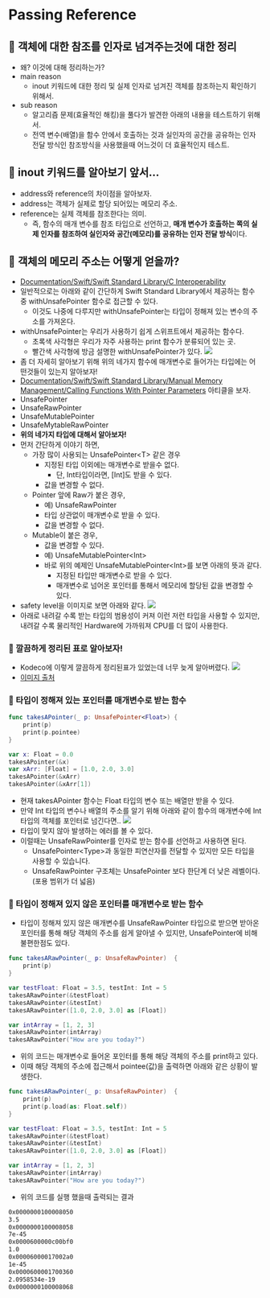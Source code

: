# Passing Reference

## 🍎 객체에 대한 참조를 인자로 넘겨주는것에 대한 정리
- 왜? 이것에 대해 정리하는가?
- main reason
    - inout 키워드에 대한 정리 및 실제 인자로 넘겨진 객체를 참조하는지 확인하기 위해서.
- sub reason
    - 알고리즘 문제(효율적인 해킹)을 풀다가 발견한 아래의 내용을 테스트하기 위해서.
    - 전역 변수(배열)을 함수 안에서 호출하는 것과 실인자의 공간을 공유하는 인자 전달 방식인 참조방식을 사용했을때 어느것이 더 효율적인지 테스트.

## 🍎 inout 키워드를 알아보기 앞서...
- address와 reference의 차이점을 알아보자.
- address는 객체가 실제로 할당 되어있는 메모리 주소.
- reference는 실제 객체를 참조한다는 의미.
    - 즉, 함수의 매개 변수를 참조 타입으로 선언하고, **매개 변수가 호출하는 쪽의 실제 인자를 참조하여 실인자와 공간(메모리)를 공유하는 인자 전달 방식**이다.

## 🍎 객체의 메모리 주소는 어떻게 얻을까?
- [Documentation/Swift/Swift Standard Library/C Interoperability](https://developer.apple.com/documentation/swift/c-interoperability)
- 일반적으로는 아래와 같이 간단하게 Swift Standard Library에서 제공하는 함수 중 withUnsafePointer 함수로 접근할 수 있다.
    - 이것도 나중에 다루지만 withUnsafePointer는 타입이 정해져 있는 변수의 주소를 가져온다.
- withUnsafePointer는 우리가 사용하기 쉽게 스위프트에서 제공하는 함수다.
    - 초록색 사각형은 우리가 자주 사용하는 print 함수가 분류되어 있는 곳.
    - 빨간색 사각형에 방금 설명한 withUnsafePointer가 있다.
![](https://hackmd.io/_uploads/r1SJvI1wn.png)
- 좀 더 자세히 알아보기 위해 위의 네가지 함수에 매개변수로 들어가는 타입에는 어떤것들이 있는지 알아보자!
- [Documentation/Swift/Swift Standard Library/Manual Memory Management/Calling Functions With Pointer Parameters](https://developer.apple.com/documentation/swift/calling-functions-with-pointer-parameters) 아티클을 보자.
- UnsafePointer
- UnsafeRawPointer
- UnsafeMutablePointer
- UnsafeMytableRawPointer
- **위의 네가지 타입에 대해서 알아보자!**
- 먼저 간단하게 이야기 하면,
    - 가장 많이 사용되는 UnsafePointer\<T> 같은 경우
        - 지정된 타입 이외에는 매개변수로 받을수 없다.
            - 단, Int타입이라면, [Int]도 받을 수 있다.
        - 값을 변경할 수 없다.
    - Pointer 앞에 Raw가 붙은 경우,
        - 예) UnsafeRawPointer
        - 타입 상관없이 매개변수로 받을 수 있다.
        - 값을 변경할 수 없다.
    - Mutable이 붙은 경우,
        - 값을 변경할 수 있다.
        - 예) UnsafeMutablePointer\<Int>
        - 바로 위의 예제인 UnsafeMutablePointer\<Int>를 보면 아래의 뜻과 같다.
            - 지정된 타입만 매개변수로 받을 수 있다.
            - 매개변수로 넘어온 포인터를 통해서 메모리에 할당된 값을 변경할 수 있다.
- safety level을 이미지로 보면 아래와 같다.
![](https://hackmd.io/_uploads/HkDRRrgP3.png)
- 아래로 내려갈 수록 받는 타입의 범용성이 커져 이런 저런 타입을 사용할 수 있지만, 내려갈 수록 물리적인 Hardware에 가까워져 CPU를 더 많이 사용한다.

### 📖 깔끔하게 정리된 표로 알아보자!
- Kodeco에 이렇게 깔끔하게 정리된표가 있었는데 너무 늦게 알아버렸다.
![](https://hackmd.io/_uploads/Hku9yI7Ph.png)
- [이미지 출처](https://www.kodeco.com/7181017-unsafe-swift-using-pointers-and-interacting-with-c)

### 📖 타입이 정해져 있는 포인터를 매개변수로 받는 함수
```swift
func takesAPointer(_ p: UnsafePointer<Float>) {
    print(p)
    print(p.pointee)
}

var x: Float = 0.0
takesAPointer(&x)
var xArr: [Float] = [1.0, 2.0, 3.0]
takesAPointer(&xArr)
takesAPointer(&xArr[1])
```
- 현재 takesAPointer 함수는 Float 타입의 변수 또는 배열만 받을 수 있다.
- 만약 Int 타입의 변수나 배열의 주소를 알기 위해 아래와 같이 함수의 매개변수에 Int타입의 객체를 포인터로 넘긴다면..
![](https://hackmd.io/_uploads/rJf7ftTLn.png)
- 타입이 맞지 않아 발생하는 에러를 볼 수 있다.
- 이럴때는 UnsafeRawPointer를 인자로 받는 함수를 선언하고 사용하면 된다.
    - UnsafePointer\<Type>과 동일한 피연산자를 전달할 수 있지만 모든 타입을 사용할 수 있습니다.
    - UnsafeRawPointer 구조체는 UnsafePointer 보다 한단계 더 낮은 레벨이다.(포용 범위가 더 넓음)

### 📖 타입이 정해져 있지 않은 포인터를 매개변수로 받는 함수
- 타입이 정해져 있지 않은 매개변수를 UnsafeRawPointer 타입으로 받으면 받아온 포인터를 통해 해당 객체의 주소를 쉽게 알아낼 수 있지만, UnsafePointer에 비해 불편한점도 있다.
```swift
func takesARawPointer(_ p: UnsafeRawPointer)  {
    print(p)
}

var testFloat: Float = 3.5, testInt: Int = 5
takesARawPointer(&testFloat)
takesARawPointer(&testInt)
takesARawPointer([1.0, 2.0, 3.0] as [Float])

var intArray = [1, 2, 3]
takesARawPointer(intArray)
takesARawPointer("How are you today?")
```
- 위의 코드는 매개변수로 들어온 포인터를 통해 해당 객체의 주소를 print하고 있다.
- 이때 해당 객체의 주소에 접근해서 pointee(값)을 출력하면 아래와 같은 상황이 발생한다.
```swift
func takesARawPointer(_ p: UnsafeRawPointer)  {
    print(p)
    print(p.load(as: Float.self))
}

var testFloat: Float = 3.5, testInt: Int = 5
takesARawPointer(&testFloat)
takesARawPointer(&testInt)
takesARawPointer([1.0, 2.0, 3.0] as [Float])

var intArray = [1, 2, 3]
takesARawPointer(intArray)
takesARawPointer("How are you today?")
```
- 위의 코드를 실행 했을때 출력되는 결과
```bash
0x0000000100008050
3.5
0x0000000100008058
7e-45
0x0000600000c00bf0
1.0
0x00006000017002a0
1e-45
0x0000600001700360
2.0958534e-19
0x0000000100008068
```
